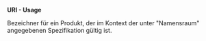 **URI - Usage**

Bezeichner für ein Produkt, der im Kontext der unter "Namensraum" angegebenen Spezifikation gültig ist.